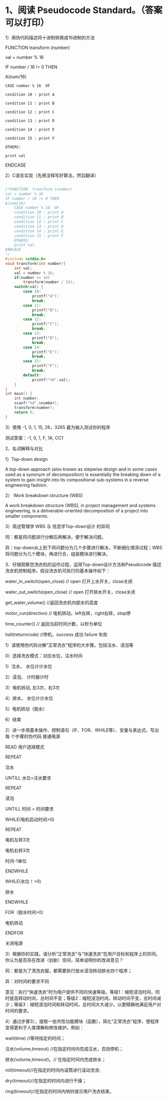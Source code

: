 # 1、阅读 Pseudocode Standard。（答案可以打印）

1）用伪代码描述将十进制转换成16进制的方法

FUNCTION  transform (number)

val = number % 16

IF number / 16 != 0 THEN 

A(num/16)

    CASE number % 16  OF

    condition 10 : print A

    condition 11 : print B

    condition 12 : print C

    condition 13 : print D

    condition 14 : print E

    condition 15 : print F

    OTHERS:

    print val

ENDCASE

2）C语言实现（先用注释写好算法，然后翻译）

``` c

/*FUNCTION  transform (number)
val = number % 16
IF number / 16 != 0 THEN 
A(num/16)
    CASE number % 16  OF
    condition 10 : print A
    condition 11 : print B
    condition 12 : print C
    condition 13 : print D
    condition 14 : print E
    condition 15 : print F
    OTHERS:
    print val
ENDCASE
*/
#include <stdio.h>
void transform(int number){
    int val;
    val = number % 16;
    if(number >= 16)
        transform(number / 16);
	switch(val) {
		case 10:
        	printf("A");
        	break;
    	case 11:
        	printf("B");
        	break;
    	case 12:
        	printf("C");
        	break;
    	case 13:
        	printf("D");
        	break;
    	case 14:
        	printf("E");
        	break;
    	case 15:
        	printf("F");
        	break;
    	default:
        	printf("%d",val);
	} 
} 
int main() {
    int number;
    scanf("%d",&number);
	transform(number);
  	return 0;
}
```
3）使用 -1, 0, 1, 15, 26，3265 最为输入测试你的程序

测试答案：-1, 0, 1, F, 1A, CC1

2、名词解释与对比

1）Top-down design

A top-down approach (also known as stepwise design and in some cases used as a synonym of decomposition) is essentially the breaking down of a system to gain insight into its compositional sub-systems in a reverse engineering fashion.

2） Work breakdown structure (WBS)

A work breakdown structure (WBS), in project management and systems engineering, is a deliverable-oriented decomposition of a project into smaller components.

3）简述管理学 WBS 与 信息学Top-down设计 的异同

同：都是将问题进行分解后再解决，便于解决问题。

异：top-down从上到下将问题分为几个步骤进行解决，不断细化增添过程；WBS将问题分为几个模块，再进行合，组装模块进行解决。

3、仔细观察您洗衣机的运作过程，运用Top-down设计方法和Pseudocode 描述洗衣机控制程序。假设洗衣机可执行的基本操作如下：

water_in_switch(open_close) // open 打开上水开关，close关闭

water_out_switch(open_close) // open 打开排水开关，close关闭

get_water_volume() //返回洗衣机内部水的高度

motor_run(direction) // 电机转动。left左转，right右转，stop停

time_counter() // 返回当前时间计数，以秒为单位

halt(returncode) //停机，success 成功 failure 失败

1）请使用伪代码分解“正常洗衣”程序的大步骤。包括注水、浸泡等

0）选择洗衣模式：对应水位，注水时间 

1）注水， 水位计计水位 

2）浸泡， 计时器计时 

3）电机转动, 左3次，右3次 

4）排水， 水位计计水位 

5）电机转动（脱水） 

6）结束

2）进一步用基本操作、控制语句（IF、FOR、WHILE等）、变量与表达式，写出每
个步骤的伪代码
接通电源

READ 用户选择模式

REPEAT 

注水

UNTILL 水位=注水要求

REPEAT 

浸泡

UNTILL 时间 = 时间要求

WHILE(电机启动时间>0)

REPEAT 

电机左转3次

电机右转3次

时间-1单位

ENDWHILE

WHILE(水位！=0)

排水

ENDWHILE

FOR（脱水时间>0） 

电机转动

ENDFOR

关闭电源

3）根据你的实践，请分析“正常洗衣”与“快速洗衣”在用户目标和程序上的异同。
你认为是否存在改进（创新）空间，简单说明你的改进意见？

同：都是为了清洗衣服，都需要执行放水浸泡转动排水四个程序；

异：对时间的要求不同

意见：执行“快速洗衣”时为用户提供不同的快速等级。等级1：缩短浸泡时间，同时提高转动时间，总时间不变；等级2：缩短浸泡时间，转动时间不变，总时间减
少；等级3：缩短浸泡时间和转动时间，总时间大大减少。以更精确地满足用户对时间的要求。

4）通过步骤3），提取一些共性功能模块（函数），简化“正常洗衣”程序，使程序
变得更利于人类理解和修改维护。例如：

wait(time) //等待指定的时间；

注水(volume,timeout) //在指定时间内完成注水，否则停机；

排水(volume,timeout)。// 在指定时间内完成排水；

roll(timeout)//在指定的时间内滚筒进行滚动洗涤;

dry(timeout)//在指定的时间内进行干燥；

ring(timeout)//在指定的时间内响铃提示用户洗衣结束。